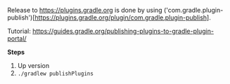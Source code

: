 Release to https://plugins.gradle.org is done by using ('com.gradle.plugin-publish')[https://plugins.gradle.org/plugin/com.gradle.plugin-publish].

Tutorial: https://guides.gradle.org/publishing-plugins-to-gradle-plugin-portal/

**Steps**
1. Up version
2. `./gradlew publishPlugins`
